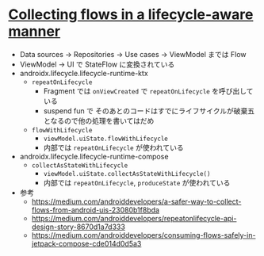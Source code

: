  # [Collecting flows in a lifecycle-aware manner](https://www.youtube.com/watch?v=6hNXFs1fYaY)

 * Data sources -> Repositories -> Use cases -> ViewModel までは Flow
  * ViewModel -> UI で StateFlow に変換されている
* androidx.lifecycle.lifecycle-runtime-ktx
  * `repeatOnLifecycle`
    * Fragment では `onViewCreated` で `repeatOnLifecycle` を呼び出している
    * suspend fun で そのあとのコードはすでにライフサイクルが破棄五となるので他の処理を書いてはだめ
  * `flowWithLifecycle`
    * `viewModel.uiState.flowWithLifecycle`
    * 内部では `repeatOnLifecycle` が使われている
* androidx.lifecycle.lifecycle-runtime-compose
  * `collectAsStateWithLifecycle`
    * `viewModel.uiState.collectAsStateWithLifecycle()`
    * 内部では `repeatOnLifecycle`, `produceState` が使われている
* 参考
  * https://medium.com/androiddevelopers/a-safer-way-to-collect-flows-from-android-uis-23080b1f8bda
  * https://medium.com/androiddevelopers/repeatonlifecycle-api-design-story-8670d1a7d333
  * https://medium.com/androiddevelopers/consuming-flows-safely-in-jetpack-compose-cde014d0d5a3
